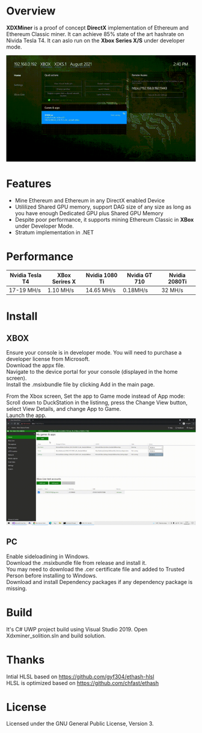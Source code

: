  # Overview
**XDXMiner** is a proof of concept **DirectX** implementation of Ethereum and Ethereum Classic miner. It can achieve 85% state of the art hashrate on Nivida Tesla T4. It can aslo run on the **Xbox Series X/S** under developer mode.

![Alt text](./img/xdx_gif_small.gif "Xbox Series X screenshot")


# Features

* Mine Ethereum and Ethereum in any DirectX enabled Device
* Utililized Shared GPU memory, support DAG size of any size as long as you have enough Dedicated GPU plus Shared GPU Memory
* Despite poor performance, it supports mining Ethereum Classic in **XBox** under Developer Mode. 
* Stratum implementation in .NET


# Performance

| Nvidia Tesla T4    | XBox Serires X  |  Nvidia 1080 Ti   | Nvidia GT 710  | Nvidia 2080Ti  | 
| -------------      | -------------   | ----------     | --------      |      ----         |   
| 17-19 MH/s         | 1.10 MH/s      |   14.65 MH/s    |   0.18MH/s    |   32 MH/s        |  
 
# Install 
## XBOX
Ensure your console is in developer mode. You will need to purchase a developer license from Microsoft.\
Download the appx file.\
Navigate to the device portal for your console (displayed in the home screen).\
Install the .msixbundle file by clicking Add in the main page.

From the Xbox screen, Set the app to Game mode instead of App mode: Scroll down to DuckStation in the listinng, press the Change View button, select View Details, and change App to Game.\
Launch the app.
![Alt text](./img/xdx_upload_to_xbox.gif "Xbox Series X Developer Mode Web Interface")


## PC
Enable sideloadining in Windows.\
Download the .msixbundle file from release and install it.\
You may need to download the .cer certificate file and added to Trusted Person before installing to Windows.\
Download and install Dependency packages if any dependency package is missing.

# Build 
It's C# UWP project build using Visual Studio 2019.
Open Xdxminer_solition.sln and build solution. 

# Thanks 
Intial HLSL based on https://github.com/gyf304/ethash-hlsl  \
HLSL is optimized based on https://github.com/chfast/ethash 

# License
Licensed under the GNU General Public License, Version 3.

